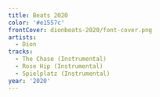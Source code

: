 ```yaml
---
title: Beats 2020
color: '#e1557c'
frontCover: dionbeats-2020/font-cover.png
artists:
  - Dion
tracks:
  - The Chase (Instrumental)
  - Rose Hip (Instrumental)
  - Spielplatz (Instrumental)
year: '2020'
---
```

